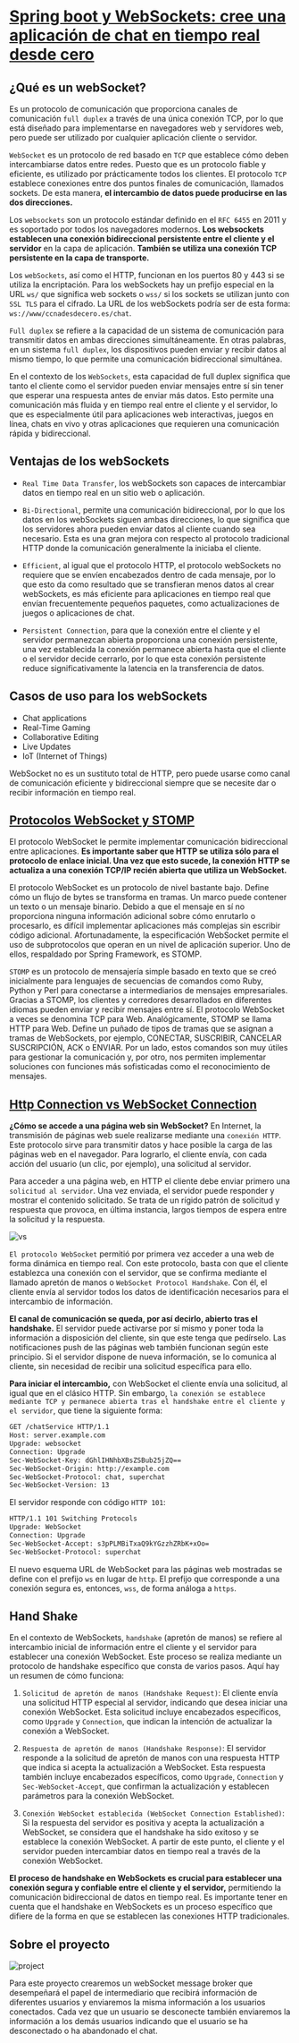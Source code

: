 # [Spring boot y WebSockets: cree una aplicación de chat en tiempo real desde cero](https://www.youtube.com/watch?v=TywlS9iAZCM)

## ¿Qué es un webSocket?

Es un protocolo de comunicación que proporciona canales de comunicación `full duplex` a través de una única conexión
TCP, por lo que está diseñado para implementarse en navegadores web y servidores web, pero puede ser utilizado por
cualquier aplicación cliente o servidor.

`WebSocket` es un protocolo de red basado en `TCP` que establece cómo deben intercambiarse datos entre redes. Puesto que
es un protocolo fiable y eficiente, es utilizado por prácticamente todos los clientes. El protocolo `TCP` establece
conexiones entre dos puntos finales de comunicación, llamados sockets. De esta manera, **el intercambio de datos puede
producirse en las dos direcciones.**

Los `websockets` son un protocolo estándar definido en el `RFC 6455` en 2011 y es soportado por todos los navegadores
modernos. **Los websockets establecen una conexión bidireccional persistente entre el cliente y el servidor** en la capa
de aplicación. **También se utiliza una conexión TCP persistente en la capa de transporte.**

Los `webSockets`, así como el HTTP, funcionan en los puertos 80 y 443 si se utiliza la encriptación. Para los webSockets
hay un prefijo especial en la URL `ws/` que significa web sockets o `wss/` si los sockets se utilizan junto
con `SSL TLS` para el cifrado. La URL de los webSockets podría ser de esta forma: `ws://www/ccnadesdecero.es/chat`.

`Full duplex` se refiere a la capacidad de un sistema de comunicación para transmitir datos en ambas direcciones
simultáneamente. En otras palabras, en un sistema `full duplex`, los dispositivos pueden enviar y recibir datos al mismo
tiempo, lo que permite una comunicación bidireccional simultánea.

En el contexto de los `WebSockets`, esta capacidad de full duplex significa que tanto el cliente como el servidor pueden
enviar mensajes entre sí sin tener que esperar una respuesta antes de enviar más datos. Esto permite una comunicación
más fluida y en tiempo real entre el cliente y el servidor, lo que es especialmente útil para aplicaciones web
interactivas, juegos en línea, chats en vivo y otras aplicaciones que requieren una comunicación rápida y bidireccional.

## Ventajas de los webSockets

- `Real Time Data Transfer`, los webSockets son capaces de intercambiar datos en tiempo real en un sitio web o
  aplicación.


- `Bi-Directional`, permite una comunicación bidireccional, por lo que los datos en los webSockets siguen ambas
  direcciones, lo que significa que los servidores ahora pueden enviar datos al cliente cuando sea necesario. Esta es
  una gran mejora con respecto al protocolo tradicional HTTP donde la comunicación generalmente la iniciaba el cliente.


- `Efficient`, al igual que el protocolo HTTP, el protocolo webSockets no requiere que se envíen encabezados dentro de
  cada mensaje, por lo que esto da como resultado que se transfieran menos datos al crear webSockets, es más eficiente
  para aplicaciones en tiempo real que envían frecuentemente pequeños paquetes, como actualizaciones de juegos o
  aplicaciones de chat.


- `Persistent Connection`, para que la conexión entre el cliente y el servidor permanezcan abierta proporciona una
  conexión persistente, una vez establecida la conexión permanece abierta hasta que el cliente o el servidor decide
  cerrarlo, por lo que esta conexión persistente reduce significativamente la latencia en la transferencia de datos.

## Casos de uso para los webSockets

- Chat applications
- Real-Time Gaming
- Collaborative Editing
- Live Updates
- IoT (Internet of Things)

WebSocket no es un sustituto total de HTTP, pero puede usarse como canal de comunicación eficiente y bidireccional
siempre que se necesite dar o recibir información en tiempo real.

## [Protocolos WebSocket y STOMP](https://www.toptal.com/java/stomp-spring-boot-websocket)

El protocolo WebSocket le permite implementar comunicación bidireccional entre aplicaciones. **Es importante saber que
HTTP se utiliza sólo para el protocolo de enlace inicial. Una vez que esto sucede, la conexión HTTP se actualiza a una
conexión TCP/IP recién abierta que utiliza un WebSocket.**

El protocolo WebSocket es un protocolo de nivel bastante bajo. Define cómo un flujo de bytes se transforma en tramas. Un
marco puede contener un texto o un mensaje binario. Debido a que el mensaje en sí no proporciona ninguna información
adicional sobre cómo enrutarlo o procesarlo, es difícil implementar aplicaciones más complejas sin escribir código
adicional. Afortunadamente, la especificación WebSocket permite el uso de subprotocolos que operan en un nivel de
aplicación superior. Uno de ellos, respaldado por Spring Framework, es STOMP.

`STOMP` es un protocolo de mensajería simple basado en texto que se creó inicialmente para lenguajes de secuencias de
comandos como Ruby, Python y Perl para conectarse a intermediarios de mensajes empresariales. Gracias a STOMP, los
clientes y corredores desarrollados en diferentes idiomas pueden enviar y recibir mensajes entre sí. El protocolo
WebSocket a veces se denomina TCP para Web. Analógicamente, STOMP se llama HTTP para Web. Define un puñado de tipos de
tramas que se asignan a tramas de WebSockets, por ejemplo, CONECTAR, SUSCRIBIR, CANCELAR SUSCRIPCIÓN, ACK o ENVIAR. Por
un lado, estos comandos son muy útiles para gestionar la comunicación y, por otro, nos permiten implementar soluciones
con funciones más sofisticadas como el reconocimiento de mensajes.

## [Http Connection vs WebSocket Connection](https://www.ionos.es/digitalguide/paginas-web/desarrollo-web/que-es-websocket/)

**¿Cómo se accede a una página web sin WebSocket?** En Internet, la transmisión de páginas web suele realizarse mediante
una `conexión HTTP`. Este protocolo sirve para transmitir datos y hace posible la carga de las páginas web en el
navegador. Para lograrlo, el cliente envía, con cada acción del usuario (un clic, por ejemplo), una solicitud al
servidor.

Para acceder a una página web, en HTTP el cliente debe enviar primero una `solicitud al servidor`. Una vez enviada, el
servidor puede responder y mostrar el contenido solicitado. Se trata de un rígido patrón de solicitud y respuesta que
provoca, en última instancia, largos tiempos de espera entre la solicitud y la respuesta.

![vs](./assets/01.http-vs-websockets.png)

`El protocolo WebSocket` permitió por primera vez acceder a una web de forma dinámica en tiempo real. Con este
protocolo,
basta con que el cliente establezca una conexión con el servidor, que se confirma mediante el llamado apretón de manos
o `WebSocket Protocol Handshake`. Con él, el cliente envía al servidor todos los datos de identificación necesarios para
el intercambio de información.

**El canal de comunicación se queda, por así decirlo, abierto tras el handshake.** El servidor puede activarse por sí
mismo y poner toda la información a disposición del cliente, sin que este tenga que pedírselo. Las notificaciones push
de las páginas web también funcionan según este principio. Si el servidor dispone de nueva información, se lo comunica
al cliente, sin necesidad de recibir una solicitud específica para ello.

**Para iniciar el intercambio,** con WebSocket el cliente envía una solicitud, al igual que en el clásico HTTP. Sin
embargo, `la conexión se establece mediante TCP y permanece abierta tras el handshake entre el cliente y el servidor`,
que tiene la siguiente forma:

````bash
GET /chatService HTTP/1.1
Host: server.example.com
Upgrade: websocket
Connection: Upgrade
Sec-WebSocket-Key: dGhlIHNhbXBsZSBub25jZQ==
Sec-WebSocket-Origin: http://example.com
Sec-WebSocket-Protocol: chat, superchat
Sec-WebSocket-Version: 13
````

El servidor responde con código `HTTP 101`:

````bash
HTTP/1.1 101 Switching Protocols
Upgrade: WebSocket
Connection: Upgrade
Sec-WebSocket-Accept: s3pPLMBiTxaQ9kYGzzhZRbK+xOo=
Sec-WebSocket-Protocol: superchat
````

El nuevo esquema URL de WebSocket para las páginas web mostradas se define con el prefijo `ws` en lugar de `http`. El
prefijo que corresponde a una conexión segura es, entonces, `wss`, de forma análoga a `https`.

## Hand Shake

En el contexto de WebSockets, `handshake` (apretón de manos) se refiere al intercambio inicial de información entre el
cliente y el servidor para establecer una conexión WebSocket. Este proceso se realiza mediante un protocolo de handshake
específico que consta de varios pasos. Aquí hay un resumen de cómo funciona:

1. `Solicitud de apretón de manos (Handshake Request)`: El cliente envía una solicitud HTTP especial al servidor,
   indicando que desea iniciar una conexión WebSocket. Esta solicitud incluye encabezados específicos, como `Upgrade`
   y `Connection`, que indican la intención de actualizar la conexión a WebSocket.


2. `Respuesta de apretón de manos (Handshake Response)`: El servidor responde a la solicitud de apretón de manos con una
   respuesta HTTP que indica si acepta la actualización a WebSocket. Esta respuesta también incluye encabezados
   específicos, como `Upgrade`, `Connection` y `Sec-WebSocket-Accept`, que confirman la actualización y establecen
   parámetros para la conexión WebSocket.


3. `Conexión WebSocket establecida (WebSocket Connection Established)`: Si la respuesta del servidor es positiva y
   acepta la actualización a WebSocket, se considera que el handshake ha sido exitoso y se establece la conexión
   WebSocket. A partir de este punto, el cliente y el servidor pueden intercambiar datos en tiempo real a través de la
   conexión WebSocket.

**El proceso de handshake en WebSockets es crucial para establecer una conexión segura y confiable entre el cliente y
el servidor,** permitiendo la comunicación bidireccional de datos en tiempo real. Es importante tener en cuenta que el
handshake en WebSockets es un proceso específico que difiere de la forma en que se establecen las conexiones HTTP
tradicionales.

## Sobre el proyecto

![project](./assets/02.proyect.png)

Para este proyecto crearemos un webSocket message broker que desempeñará el papel de intermediario que recibirá
información de diferentes usuarios y enviaremos la misma información a los usuarios conectados. Cada vez que un usuario
se desconecte también enviaremos la información a los demás usuarios indicando que el usuario se ha desconectado o
ha abandonado el chat.

